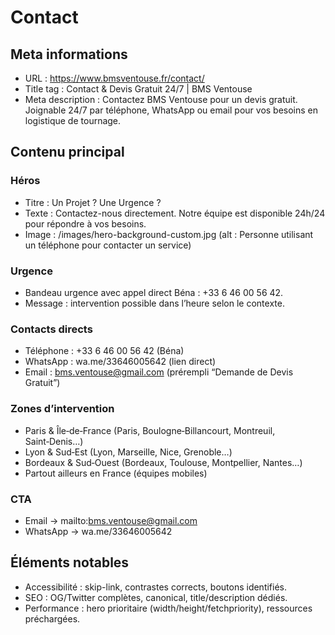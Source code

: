 # Contact

## Meta informations
- URL : https://www.bmsventouse.fr/contact/
- Title tag : Contact & Devis Gratuit 24/7 | BMS Ventouse
- Meta description : Contactez BMS Ventouse pour un devis gratuit. Joignable 24/7 par téléphone, WhatsApp ou email pour
  vos besoins en logistique de tournage.

## Contenu principal

### Héros
- Titre : Un Projet ? Une Urgence ?
- Texte : Contactez-nous directement. Notre équipe est disponible 24h/24 pour répondre à vos besoins.
- Image : /images/hero-background-custom.jpg (alt : Personne utilisant un téléphone pour contacter un service)

### Urgence
- Bandeau urgence avec appel direct Béna : +33 6 46 00 56 42.
- Message : intervention possible dans l’heure selon le contexte.

### Contacts directs
- Téléphone : +33 6 46 00 56 42 (Béna)
- WhatsApp : wa.me/33646005642 (lien direct)
- Email : bms.ventouse@gmail.com (prérempli “Demande de Devis Gratuit”)

### Zones d’intervention
- Paris & Île‑de‑France (Paris, Boulogne‑Billancourt, Montreuil, Saint‑Denis…)
- Lyon & Sud‑Est (Lyon, Marseille, Nice, Grenoble…)
- Bordeaux & Sud‑Ouest (Bordeaux, Toulouse, Montpellier, Nantes…)
- Partout ailleurs en France (équipes mobiles)

### CTA
- Email → mailto:bms.ventouse@gmail.com
- WhatsApp → wa.me/33646005642

## Éléments notables
- Accessibilité : skip-link, contrastes corrects, boutons identifiés.
- SEO : OG/Twitter complètes, canonical, title/description dédiés.
- Performance : hero prioritaire (width/height/fetchpriority), ressources préchargées.